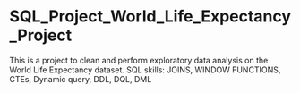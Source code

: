 # SQL_Project_World_Life_Expectancy_Project
This is a project to clean and perform exploratory data analysis on the World Life Expectancy dataset.
SQL skills: JOINS, WINDOW FUNCTIONS, CTEs, Dynamic query, DDL, DQL, DML

